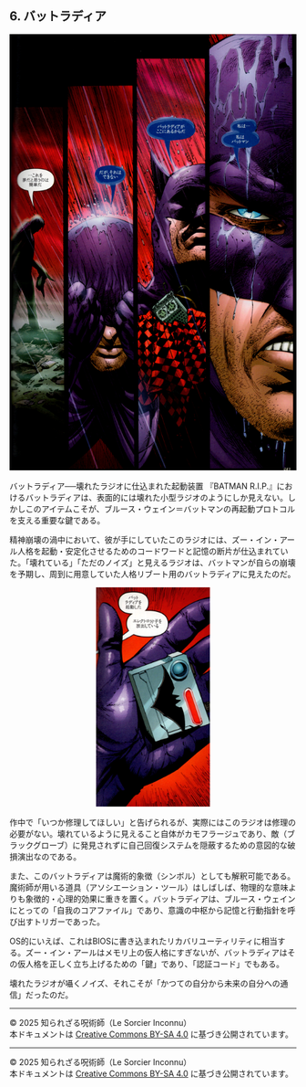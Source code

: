 ## 6. バットラディア


<div align="center">
 <img src="bat-radia.png" width="600">
</div>

バットラディア──壊れたラジオに仕込まれた起動装置
『BATMAN R.I.P.』におけるバットラディアは、表面的には壊れた小型ラジオのようにしか見えない。しかしこのアイテムこそが、ブルース・ウェイン＝バットマンの再起動プロトコルを支える重要な鍵である。

精神崩壊の渦中において、彼が手にしていたこのラジオには、ズー・イン・アール人格を起動・安定化させるためのコードワードと記憶の断片が仕込まれていた。「壊れている」「ただのノイズ」と見えるラジオは、バットマンが自らの崩壊を予期し、周到に用意していた人格リブート用のバットラディアに見えたのだ。

<div align="center">
 <img src="bat-radia-01.png" width="200">
</div>

作中で「いつか修理してほしい」と告げられるが、実際にはこのラジオは修理の必要がない。壊れているように見えること自体がカモフラージュであり、敵（ブラックグローブ）に発見されずに自己回復システムを隠蔽するための意図的な破損演出なのである。

また、このバットラディアは魔術的象徴（シンボル）としても解釈可能である。魔術師が用いる道具（アソシエーション・ツール）はしばしば、物理的な意味よりも象徴的・心理的効果に重きを置く。バットラディアは、ブルース・ウェインにとっての「自我のコアファイル」であり、意識の中枢から記憶と行動指針を呼び出すトリガーであった。

OS的にいえば、これはBIOSに書き込まれたリカバリユーティリティに相当する。ズー・イン・アールはメモリ上の仮人格にすぎないが、バットラディアはその仮人格を正しく立ち上げるための「鍵」であり、「認証コード」でもある。

壊れたラジオが囁くノイズ、それこそが「かつての自分から未来の自分への通信」だったのだ。

---

© 2025 知られざる呪術師（Le Sorcier Inconnu）  
本ドキュメントは [Creative Commons BY-SA 4.0](https://creativecommons.org/licenses/by-sa/4.0/deed.ja) に基づき公開されています。


---

© 2025 知られざる呪術師（Le Sorcier Inconnu）  
本ドキュメントは [Creative Commons BY-SA 4.0](https://creativecommons.org/licenses/by-sa/4.0/deed.ja) に基づき公開されています。
